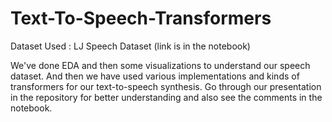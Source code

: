 # Text-To-Speech-Transformers

Dataset Used : LJ Speech Dataset (link is in the notebook)

We've done EDA and then some visualizations to understand our speech dataset. And then we have used various implementations and kinds of transformers for our text-to-speech synthesis. Go through our presentation in the repository for better understanding and also see the comments in the notebook.

